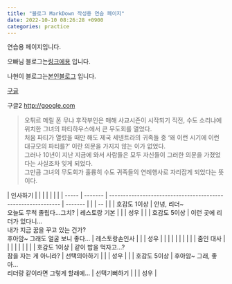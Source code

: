 ```yaml
---
title: "블로그 MarkDown 작성용 연습 페이지"
date: 2022-10-10 08:26:28 +0900
categories: practice
---
```

연습용 페이지입니다.

오빠님 블로그는[링크에용] 입니다.

나현이 블로그는[본인블로그] 입니다.

[구글](http://google.com)

구글2 http://google.com


>오튀르 메릴 폰 무냐 후작부인은 매해 사교시즌이 시작되기 직전, 수도 소리냐에 위치한 그녀의 파티하우스에서 큰 무도회를 열었다.  
처음 파티가 열렸을 때만 해도 제국 세넨트라의 귀족들 중 ‘왜 이런 시기에 이런 대규모의 파티를?’ 이란 의문을 가지지 않는 이가 없었다.  
그러나 10년이 지난 지금에 와서 사람들은 모두 자신들이 그러한 의문을 가졌었다는 사실조차 잊게 되었다.  
그만큼 그녀의 무도회가 훌륭히 수도 귀족들의 연례행사로 자리잡게 되었다는 뜻이다.


| 인사하기  |         |                                                              |         |  |  |    |
| ----- | ------- | ------------------------------------------------------------ | ------- |  |  | -- |
|       | 호감도 1이상 | 안녕, 리더~ <br>오늘도 무척 졸립다…그치?                                   | 레스토랑 기본 |  |  | 성우 |
|       | 호감도 5이상 | 이런 곳에 리더가 있다니… <br>내가 지금 꿈을 꾸고 있는 건가? <br>후아암~ 그래도 얼굴 보니 좋다… | 레스토랑손인사 |  |  | 성우 |
|       |         |                                                              |         |  |  |    |
| 줌인 대사 |         |                                                              |         |  |  |    |
|       | 호감도 1이상 | 같이 밥을 먹자고…? <br>잠을 자는 게 아니라?                                 | 선택의아하기  |  |  | 성우 |
|       | 호감도 5이상 | 후아암~ 그래, 좋아… <br>리더랑 같이라면 그렇게 할래에…                           | 선택기뻐하기  |  |  | 성우 |


[링크에용]: https://gslazer.github.io
[본인블로그]: https://bloodfairy.github.io
